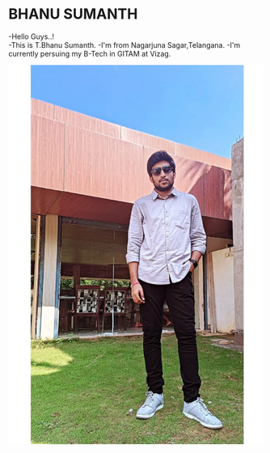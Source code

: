# BHANU SUMANTH
-Hello Guys..!  
-This is T.Bhanu Sumanth.
-I'm from Nagarjuna Sagar,Telangana.
-I'm currently persuing my B-Tech in GITAM at Vizag.

![me](me.jpeg)